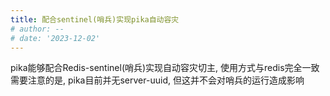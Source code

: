 ```yaml
---
title: 配合sentinel(哨兵)实现pika自动容灾
# author: --
# date: '2023-12-02'
---
```

pika能够配合Redis-sentinel(哨兵)实现自动容灾切主, 使用方式与redis完全一致  
需要注意的是, pika目前并无server-uuid, 但这并不会对哨兵的运行造成影响